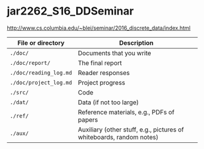 # jar2262_S16_DDSeminar
http://www.cs.columbia.edu/~blei/seminar/2016_discrete_data/index.html

|File or directory      | Description                                                          |
|-----------------------|----------------------------------------------------------------------|
|`./doc/`               | Documents that you write                                             |
|`./doc/report/`        | The final report                                                     |
|`./doc/reading_log.md` | Reader responses                                                     |
|`./doc/project_log.md` | Project progress                                                     |
|`./src/`               | Code                                                                 |
|`./dat/`               | Data (if not too large)                                              |
|`./ref/`               | Reference materials, e.g., PDFs of papers                            |
|`./aux/`               | Auxiliary (other stuff, e.g., pictures of whiteboards, random notes) |
